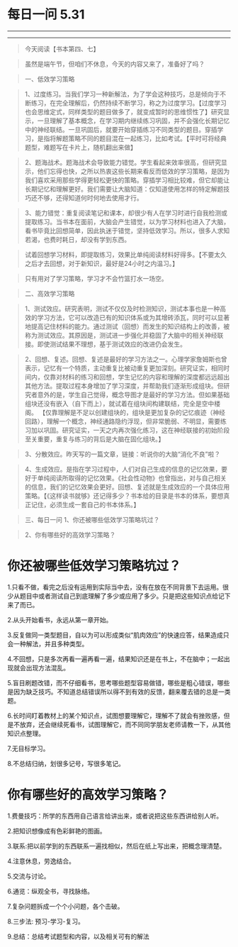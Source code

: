 # 每日一问 5.31

---
<!-- toc -->
---

>今天阅读【书本第四、七】

>虽然是端午节，但咱们不休息，今天的内容又来了，准备好了吗？

>一、低效学习策略

>1、过度练习。当我们学习一种新解法，为了学会这种技巧，总是倾向于不断练习，在完全理解后，仍然持续不断学习，称之为过度学习。【过度学习也会思维定式，同样类型的题目做多了，就变成暂时的思维惯性了】研究显示，一旦理解了基本概念，在学习期内继续练习巩固，并不会强化长期记忆中的神经联结。一旦巩固后，就要开始穿插练习不同类型的题目。穿插学习，是指将解题策略不同的题目混在一起练习，比如考试。【平时可将经典题型，难题写在卡片上，随机翻出来做】

>2、题海战术。题海战术会导致能力错觉。学生看起来效率很高，但研究显示，他们忘得也快，之所以热衷这些长期来看反而低效的学习策略，是因为我们喜欢采用那些学得更轻松更快的策略。穿插学习相比较难，但它却能让长期记忆和理解更好。我们需要让大脑知道：仅知道使用怎样的特定解题技巧还不够，还得知道何时何地去使用才行。

>3、能力错觉：重复阅读笔记和课本，却很少有人在学习时进行自我检测或提取练习。当书本在面前，大脑会产生错觉，以为学习材料也进入了大脑，看书毕竟比回想简单，因此执迷于错觉，坚持低效学习。所以，很多人求知若渴，也费时耗日，却没有学到东西。

>试着回想学习材料，即提取练习，效果比单纯阅读材料好得多。【不要太久之后才去回想，对于新知识，最好是24小时之内温习。】

>只有用对了学习策略，学习才不会竹篮打水一场空。

>二、高效学习策略

>1、测试效应。研究表明，测试不仅仅及时检测知识，测试本事也是一种高效的学习方法，它可以改造已有的知识体系或为其增砖添瓦，同时可以显著地提高记住材料的能力。通过测试（回想）而发生的知识结构上的改善，被称为测试效应。其原因是，测试进一步强化并稳固了大脑中的相关神经联接。即使测试结果不理想，基于测试效应的改进仍会发生。

>2、回想、复述。回想、复述是最好的学习方法之一。心理学家詹姆斯也曾表示，记忆有一个特质，主动重复比被动重复更加深刻。研究证实，相同时间内，仅靠对材料的练习和回想，学生记忆的内容和理解的深度都远远超出其他方法。提取过程本身增加了学习深度，并帮助我们逐渐形成组块。但研究者意外的是，学生自己觉得，概念导图才是最好的学习方法。但如果基础组块还没有嵌入（自下而上），就试着在组块间构建联结，完全是空中楼阁。
【仅靠理解是不足以创建组块的，组块是更加复杂的记忆痕迹（神经回路），理解一个概念，神经通路隐约浮现，但非常脆弱、不明显，需要练习加以巩固。研究证实，一天之内再次强化练习，这在神经联接的初始阶段至关重要，重复与练习的背后是大脑在固化组块。】

>3、分散效应。昨天写的一篇文章，链接：听说你的大脑“消化不良”啦？

>4、生成效应。是指在学习过程中，人们对自己生成的信息的记忆效果，要好于单纯阅读所取得的记忆效果。《社会性动物》也曾指出，对与自己相关的信息，我们的记忆效果会更好。回想、复述就是生成效应的一个具体应用策略。【《这样读书就够》还记得多少？书本给的目录是书本的体系，要想真正记住，必须生成一套自己的书本体系。】

>三、每日一问
>1、你还被哪些低效学习策略坑过？

>2、你有哪些好的高效学习策略？

# 你还被哪些低效学习策略坑过？
1.只看不做，看完之后没有运用到实际当中去，没有在放在不同背景下去运用。很少从题目中或者测试自己到底理解了多少或应用了多少。只是把这些知识点给记下来了而已。

2.从头开始看书，永远从第一章开始。

3.反复做同一类型题目，自以为可以形成类似“肌肉效应”的快速应答，结果造成只会一种解法，并且多种类型。

4.不回想，只是多次再看一遍再看一遍，结果知识还是在书上，不在脑中；一起出现就会出现方法混乱。

5.盲目刷题改错，而不仔细看书，思考哪些题型容易做错，哪些是粗心错误，哪些是因为缺乏技巧。不知道总结错误所以得不到有效的反馈，翻来覆去错的总是一类题。

6.长时间盯着教材上的某个知识点，试图想要理解它，理解不了就会有挫败感，但是不放弃，还会继续死看书，试图理解它，而不同同学朋友老师请教一下，从其他知识点整理。

7.无目标学习。

8.不总结归纳，划很多记号，写很多笔记。




# 你有哪些好的高效学习策略？

1.费曼技巧：所学的东西用自己语言给讲出来，或者说把这些东西讲给别人听。

2.把知识想像成有色彩鲜艳的图画。

3.联系:把以前学到的东西联系一遍找相似，然后在纸上写出来，把概念理清楚。

4.注意休息，劳逸结合。

5.交流与讨论。

6.通览：纵观全书，寻找脉络。

7.复杂问题拆成一个个小问题，各个击破。

8.三步法: 预习-学习-复习。

9.总结：总结考试题型和内容，以及相关可有的解法
